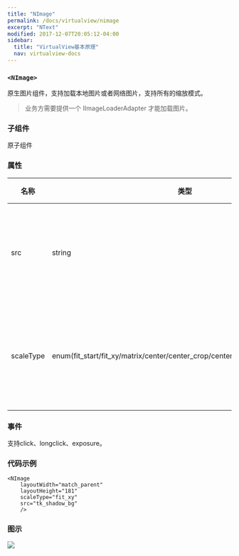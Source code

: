 ```yaml
---
title: "NImage"
permalink: /docs/virtualview/nimage
excerpt: "NText"
modified: 2017-12-07T20:05:12-04:00
sidebar:
  title: "VirtualView基本原理"
  nav: virtualview-docs
---
```


### `<NImage>`

原生图片组件，支持加载本地图片或者网络图片，支持所有的缩放模式。

> 业务方需要提供一个 IImageLoaderAdapter 才能加载图片。

### 子组件
原子组件

### 属性

|名称|类型|默认值|描述|
|---|---|---|---|
|src|string|无|图片资源，本地资源名或远程图片地址|
|scaleType|enum(fit_start/fit_xy/matrix/center/center_crop/center_inside/fit_center/fit_end)|fit_xy|缩放模式(iOS仅支持部分模式，详见代码)|

### 事件

支持click、longclick、exposure。

### 代码示例

```
<NImage
    layoutWidth="match_parent"
    layoutHeight="181"
    scaleType="fit_xy"
    src="tk_shadow_bg"
    />
```  

### 图示

![](https://gw.alicdn.com/tfs/TB1kf_ofiqAXuNjy1XdXXaYcVXa-270-480.png)
